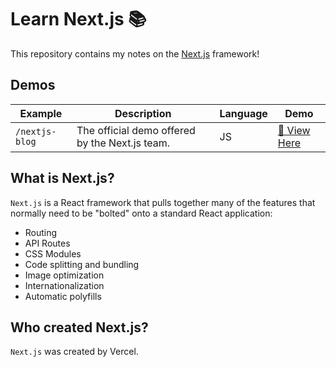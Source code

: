 # Learn Next.js 📚

This repository contains my notes on the [Next.js](https://nextjs.org) framework!

## Demos

| Example        | Description                                    | Language | Demo                                                                   |
| -------------- | ---------------------------------------------- | -------- | ---------------------------------------------------------------------- |
| `/nextjs-blog` | The official demo offered by the Next.js team. | JS       | [🔗 View Here](https://nextjs.org/learn/basics/create-nextjs-app/setup) |


## What is Next.js?
`Next.js` is a React framework that pulls together many of the features that normally need to be "bolted" onto a standard React application:
* Routing
* API Routes
* CSS Modules
* Code splitting and bundling
* Image optimization
* Internationalization
* Automatic polyfills

## Who created Next.js?
`Next.js` was created by Vercel.

